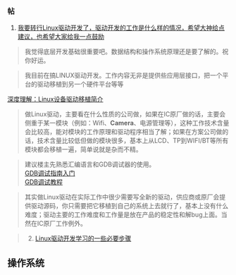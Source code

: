 ### 帖

1. [我要转行Linux驱动开发了，驱动开发的工作是什么样的情况，希望大神给点建议，也希望大家给我一点鼓励](https://blog.csdn.net/special00/article/details/77758767?ops_request_misc=%257B%2522request%255Fid%2522%253A%2522162968235216780269890081%2522%252C%2522scm%2522%253A%252220140713.130102334.pc%255Fall.%2522%257D&request_id=162968235216780269890081&biz_id=0&utm_medium=distribute.pc_search_result.none-task-blog-2~all~first_rank_v2~rank_v29-9-77758767.pc_search_result_cache&utm_term=linux%E9%A9%B1%E5%8A%A8%E5%BC%80%E5%8F%91&spm=1018.2226.3001.4187)  

> 我觉得底层开发基础很重要吧。数据结构和操作系统原理还是要了解的。祝你好运。  

> 我目前在搞LINUX驱动开发。工作内容无非是提供些应用层接口，把一个平台的驱动移植到另一个硬件平台等等  

[深度理解：Linux设备驱动移植简介](https://www.jianshu.com/p/6e374d6e9f75)  

> 做Linux驱动，主要看在什么性质的公司做，如果在IC原厂做的话，主要会侧重于某一模块（例如：Wifi、**Camera**、电源管理等），这种工作技术含量会比较高，能对模块的工作原理和驱动程序相当了解；如果在方案公司做的话，技术含量比较低但做的模块很多，基本上从LCD、TP到WIFI/BT等所有模块都会移植一遍，简单说就是杂而不精。  


> 建议楼主先熟悉汇编语言和GDB调试器的使用。　　  
[GDB调试指南入门](https://blog.csdn.net/chen1415886044/article/details/105094688)    
[GDB调试教程](http://c.biancheng.net/gdb/)    

> 其实做Linux驱动在实际工作中很少需要写全新的驱动，供应商或原厂会提供驱动源码，你只需要把它移植到自己的系统上去就行了，基本上没有什么难度；驱动主要的工作难度和工作量是放在产品的稳定性和解bug上面。当然在IC原厂工作例外。  

> 2. [Linux驱动开发学习的一些必要步骤](https://blog.csdn.net/luobin1984/article/details/7945620?utm_medium=distribute.pc_relevant.none-task-blog-2%7Edefault%7EBlogCommendFromBaidu%7Edefault-12.control&depth_1-utm_source=distribute.pc_relevant.none-task-blog-2%7Edefault%7EBlogCommendFromBaidu%7Edefault-12.control)  
>   

## 操作系统
